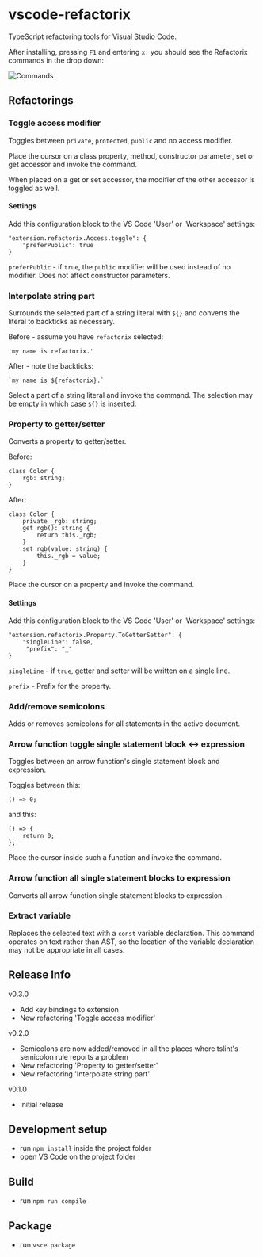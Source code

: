 # vscode-refactorix
TypeScript refactoring tools for Visual Studio Code.

After installing, pressing `F1` and entering `x:` you should see the Refactorix commands in the drop down:

![Commands](doc/commands.png "Refactorix commands")

## Refactorings

### Toggle access modifier
Toggles between `private`, `protected`, `public` and no access modifier.

Place the cursor on a class property, method, constructor parameter, set or get accessor and invoke the command.

When placed on a get or set accessor, the modifier of the other accessor is toggled as well.

#### Settings
Add this configuration block to the VS Code 'User' or 'Workspace' settings:
```
"extension.refactorix.Access.toggle": {
    "preferPublic": true
}
```

`preferPublic` - if `true`, the `public` modifier will be used instead of no modifier. Does not affect constructor parameters.

### Interpolate string part

Surrounds the selected part of a string literal with `${}` and converts the literal to backticks as necessary.

Before - assume you have `refactorix` selected:
```
'my name is refactorix.'
```

After - note the backticks:
```
`my name is ${refactorix}.`
```

Select a part of a string literal and invoke the command. The selection may be empty in which case `${}` is inserted.

### Property to getter/setter
Converts a property to getter/setter.

Before:
```
class Color {
    rgb: string;
}
```

After:
```
class Color {
    private _rgb: string;
    get rgb(): string {
        return this._rgb;
    }
    set rgb(value: string) {
        this._rgb = value;
    }
}
```

Place the cursor on a property and invoke the command.

#### Settings
Add this configuration block to the VS Code 'User' or 'Workspace' settings:
```
"extension.refactorix.Property.ToGetterSetter": {
    "singleLine": false,
     "prefix": "_"
}
```

`singleLine` - if `true`, getter and setter will be written on a single line.

`prefix` - Prefix for the property.

### Add/remove semicolons
Adds or removes semicolons for all statements in the active document.

### Arrow function toggle single statement block <-> expression
Toggles between an arrow function's single statement block and expression.

Toggles between this:
```
() => 0;
```

and this:
```
() => {
    return 0;
};
```

Place the cursor inside such a function and invoke the command.

### Arrow function all single statement blocks to expression
Converts all arrow function single statement blocks to expression.

### Extract variable
Replaces the selected text with a `const` variable declaration. This command operates on text rather than AST, so the location of the variable declaration may not be appropriate in all cases.

## Release Info

v0.3.0
- Add key bindings to extension
- New refactoring 'Toggle access modifier'

v0.2.0
- Semicolons are now added/removed in all the places where tslint's semicolon rule reports a problem
- New refactoring 'Property to getter/setter'
- New refactoring 'Interpolate string part'

v0.1.0
- Initial release

## Development setup
- run `npm install` inside the project folder
- open VS Code on the project folder

## Build
- run `npm run compile`

## Package
- run `vsce package`

